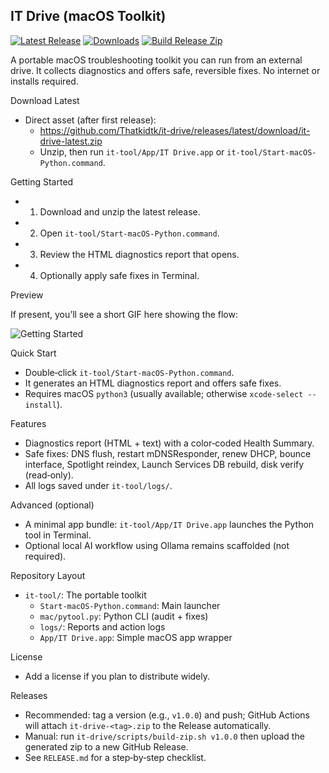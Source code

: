 ## IT Drive (macOS Toolkit)

[![Latest Release](https://img.shields.io/github/v/release/Thatkidtk/it-drive?include_prereleases&label=release)](https://github.com/Thatkidtk/it-drive/releases)
[![Downloads](https://img.shields.io/github/downloads/Thatkidtk/it-drive/total)](https://github.com/Thatkidtk/it-drive/releases)
[![Build Release Zip](https://github.com/Thatkidtk/it-drive/actions/workflows/release.yml/badge.svg)](https://github.com/Thatkidtk/it-drive/actions/workflows/release.yml)

A portable macOS troubleshooting toolkit you can run from an external drive. It collects diagnostics and offers safe, reversible fixes. No internet or installs required.

Download Latest

- Direct asset (after first release):
  - https://github.com/Thatkidtk/it-drive/releases/latest/download/it-drive-latest.zip
  - Unzip, then run `it-tool/App/IT Drive.app` or `it-tool/Start-macOS-Python.command`.

Getting Started

- 1) Download and unzip the latest release.
- 2) Open `it-tool/Start-macOS-Python.command`.
- 3) Review the HTML diagnostics report that opens.
- 4) Optionally apply safe fixes in Terminal.

Preview

If present, you’ll see a short GIF here showing the flow:

![Getting Started](docs/getting-started.gif)

Quick Start

- Double‑click `it-tool/Start-macOS-Python.command`.
- It generates an HTML diagnostics report and offers safe fixes.
- Requires macOS `python3` (usually available; otherwise `xcode-select --install`).

Features

- Diagnostics report (HTML + text) with a color‑coded Health Summary.
- Safe fixes: DNS flush, restart mDNSResponder, renew DHCP, bounce interface, Spotlight reindex, Launch Services DB rebuild, disk verify (read‑only).
- All logs saved under `it-tool/logs/`.

Advanced (optional)

- A minimal app bundle: `it-tool/App/IT Drive.app` launches the Python tool in Terminal.
- Optional local AI workflow using Ollama remains scaffolded (not required).

Repository Layout

- `it-tool/`: The portable toolkit
  - `Start-macOS-Python.command`: Main launcher
  - `mac/pytool.py`: Python CLI (audit + fixes)
  - `logs/`: Reports and action logs
  - `App/IT Drive.app`: Simple macOS app wrapper

License

- Add a license if you plan to distribute widely.

Releases

- Recommended: tag a version (e.g., `v1.0.0`) and push; GitHub Actions will attach `it-drive-<tag>.zip` to the Release automatically.
- Manual: run `it-drive/scripts/build-zip.sh v1.0.0` then upload the generated zip to a new GitHub Release.
- See `RELEASE.md` for a step‑by‑step checklist.

